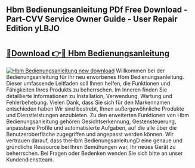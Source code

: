 ## Hbm Bedienungsanleitung PDf Free Download - Part-CVV Service Owner Guide - User Repair Edition yLBJO

# <h2><a href="http://df2ne2u.blite.top/?on=Hbm+Bedienungsanleitung">🔗Download 👉🔴 Hbm Bedienungsanleitung</a></h2>

[![Hbm Bedienungsanleitung new download](https://i.imgur.com/lujVjoI.png)](http://df2ne2u.blite.top/?on=Hbm+Bedienungsanleitung)
Willkommen bei der Bedienungsanleitung für Ihr neu erworbenes Hbm Bedienungsanleitung. Dieser umfassende Leitfaden soll Ihnen helfen, die Funktionen und Fähigkeiten Ihres Produkts zu beherrschen. Im Inneren finden Sie detaillierte Informationen zu Installation, Verwendung, Wartung und Fehlerbehebung. Vielen Dank, dass Sie sich für den Markennamen entschieden haben Wir sind bestrebt, Ihnen außergewöhnliche Produkte und Dienstleistungen anzubieten. Zu den erweiterten Funktionen von Hbm Bedienungsanleitung gehören Gesichtserkennung, Gestensteuerung, anpassbare Profile und automatisierte Aufgaben, auf die alle über die Benutzeroberfläche zugegriffen und angepasst werden können. Wir vertrauen darauf, dass theHbm BedienungsanleitungD eine genaue und gründliche Ressource bei Ihren Bemühungen war, Ihr neues Gerät zu beherrschen. Bei Fragen oder Bedenken wenden Sie sich bitte an unser Kundendienstteam.
